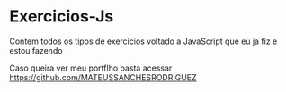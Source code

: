 # Exercicios-Js

Contem todos os tipos de exercicios voltado a JavaScript que eu ja fiz e estou fazendo

Caso queira ver meu portflho basta acessar
https://github.com/MATEUSSANCHESRODRIGUEZ
